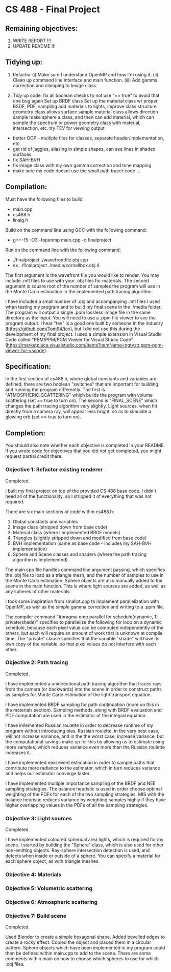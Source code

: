 # CS 488 - Final Project



## Remaining objectives:
1. WRITE REPORT !!!
2. UPDATE README !!!



## Tidying up:
1. Refactor
    (i) Make sure I understand OpenMP and how I'm using it.
    (ii) Clean up command line interface and main function.
    (iii) Add gamma correction and clamping to Image class.

2. Tidy up code.
fix all boolean checks to not use "== true" to avoid that one bug again
Set up BRDF class
Set up the material class w/ proper BSDF, PDF, sampling
add materials to lights, improve class structure
geometry class allows surface sample
material class allows direction sample
make sphere a class, and then can add material, which can sample the spectrum or power
geometry class with material, intersection, etc.
try TEV for viewing output
* better OOP - multiple files for classes, separate header/implementation, etc.
* get rid of jaggies, aliasing in simple shapes, can see lines in shaded surfaces
* fix SAH-BVH
* fix image class with my own gamma correction and tone mapping
* make sure my code doesnt use the small path tracer code ...





## Compilation:
Must have the following files to build:
* main.cpp
* cs488.h
* linalg.h

Build on the command line using GCC with the following command:
* g++-15 -O3 -fopenmp main.cpp -o finalproject

Run on the command line with the following command:
* ./finalproject ./wavefrontfile.obj spp
* ex. ./finalproject ./media/cornellbox.obj 4

The first argument is the wavefront file you would like to render. You may
include .mtl files to use with your .obj files for materials. The second argument
is square root of the number of samples the program will use in the Monte Carlo
estimation in the implemented path tracing algorithm.

I have included a small number of .obj and accompanying .mtl files I used when
testing my program and to build my final scene in the ./media folder. The program
will output a single .ppm lossless image file in the same directory as the input.
You will need to use a .ppm file viewer to see the program output. I hear "tev" is
a good one built by someone in the industry (https://github.com/Tom94/tev),
but I did not use this during the development of my final project. I used a simple
extension in Visual Studio Code called "PBM/PPM/PGM Viewer for Visual Studio Code"
(https://marketplace.visualstudio.com/items?itemName=ngtystr.ppm-pgm-viewer-for-vscode).



## Specification:
In the first section of cs488.h, where global constants and variables are defined,
there are two boolean "switches" that are important for building and running the program
differently. The first is "ATMOSPHERIC_SCATTERING" which builds the program with
volume scattering (set == true to turn on). The second is "FINAL_SCENE" which changes the
path tracing algorithm very slightly. Light sources, when hit directly from a camera ray,
will appear less bright, so as to simulate a glowing orb (set == true to turn on).



## Completion:
You should also note whether each objective is completed in your README.
If you wrote code for objectives that you did not get completed,
you might request partial credit there.



### Objective 1: Refactor existing renderer
Completed.

I built my final project on top of the provided CS 488 base code. I didn't need all of
the functionality, so I stripped it of everything that was not required.

There are six main sections of code within cs488.h:
1. Global constants and variables
2. Image class (stripped down from base code)
3. Material class (where I implemented BRDF models)
4. Triangles (slightly stripped down and modified from base code)
5. BVH implementation (same as base code - includes my SAH-BVH implementation)
6. Sphere and Scene classes and shaders (where the path tracing algorithm is implemented)

The main.cpp file handles command line argument passing, which specifies the .obj file
to load as a triangle mesh, and the number of samples to use in the Monte Carlo estimation.
Sphere objects are also manually added to the scene in the main function. This is where
light sources are added, as well as any spheres of other materials.

I took some inspiration from smallpt.cpp to implement parallelization with OpenMP,
as well as the simple gamma correction and writing to a .ppm file.

The compiler command "#pragma omp parallel for schedule(dynamic, 1) private(shade)"
specifies to parallelize the following for loop on a dynamic schedule,
because each pixel value can be computed independently of the others, but each
will require an amount of work that is unknown at compile time.
The "private" clause specifies that the variable "shade" will have its own copy of
the variable, so that pixel values do not interfere with each other.



### Objective 2: Path tracing
Completed.

I have implemented a unidirectional path tracing algorithm that traces rays from the
camera (or backwards) into the scene in order to construct paths as samples for
Monte Carlo estimation of the light transport equation.

I have implemented BRDF sampling for path continuation (more on this in the materials
section). Sampling methods, along with BRDF evaluation and PDF computation are used
in the estimator of the integral equation.

I have imlemented Russian roulette in order to decrease runtime of my program without
introducing bias. Russian roulette, in the very best case, will not increase variance,
and in the the worst case, increase variance, but the computational savings make up
for this by allowing us to estimate using more samples, which reduces variance even
more than the Russian roulette increases it.

I have implemented next event estimation in order to sample paths that contribute
more radiance to the estimator, which in turn reduces variance and helps our
estimator converge faster.

I have implemented multiple importance sampling of the BRDF and NEE sampling strategies.
The balance heuristic is used in order choose optimal weighting of the PDFs for each of
the two sampling strategies. MIS with the balance heuristic reduces variance
by weighting samples highly if they have higher overlapping values in the PDFs
of all the sampling strategies.



### Objective 3: Light sources
Completed.

I have implemented coloured spherical area lights, which is required for my scene.
I started by building the "Sphere" class, which is also used for other non-emitting
objects. Ray-sphere intersection detection is used, and detects when inside or
outside of a sphere. You can specify a material for each sphere object, as with
triangle meshes.



### Objective 4: Materials

### Objective 5: Volumetric scattering

### Objective 6: Atmospheric scattering

### Objective 7: Build scene
Completed.

Used Blender to create a simple hexagonal shape. Added bevelled edges to create a rocky
effect. Copied the object and placed them in a circular pattern. Sphere objects which have
been implemented in my program could then be defined within main.cpp to add to the scene.
There are some comments within main on how to choose which spheres to use for which
.obj files.
